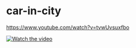 # car-in-city

https://www.youtube.com/watch?v=tvwUvsuxfbo


[![Watch the video](![image](https://user-images.githubusercontent.com/57456722/224235913-fdb06ee5-0ccd-4e5f-b327-2d041c1da028.png))](https://www.youtube.com/watch?v=tvwUvsuxfbo)



